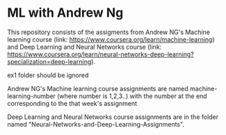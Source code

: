 # ML with Andrew Ng

This repository consists of the assigments from Andrew NG's Machine learning course (link: https://www.coursera.org/learn/machine-learning) and Deep Learning and Neural Networks course (link: https://www.coursera.org/learn/neural-networks-deep-learning?specialization=deep-learning).

ex1 folder should be ignored

Andrew NG's Machine learning course assignments are named machine-learning-number (where number is 1,2,3..) with the number at the end corresponding to the that week's assignment

Deep Learning and Neural Networks course assignments are in the folder named "Neural-Networks-and-Deep-Learning-Assignments".
